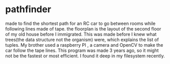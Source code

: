 # pathfinder
made to find the shortest path for an RC car to go between rooms while following lines made of tape. the floorplan is the layout of the second floor of my old house before I immigrated. This was made before I knew what trees(the data structure not the organism) were, which explains the list of tuples. My brother used a raspberry PI , a camera and OpenCV to make the car follow the tape lines. This program was made 3 years ago, so it might not be the fastest or most efficient. I found it deep in my filesystem recently.
